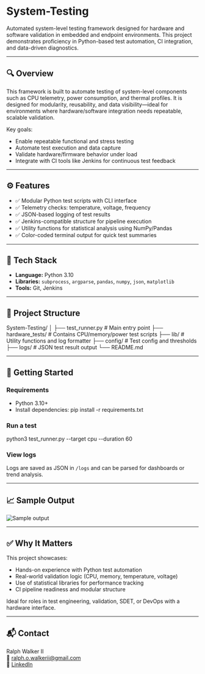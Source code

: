 # System-Testing

Automated system-level testing framework designed for hardware and software validation in embedded and endpoint environments. This project demonstrates proficiency in Python-based test automation, CI integration, and data-driven diagnostics.

---

## 🔍 Overview

This framework is built to automate testing of system-level components such as CPU telemetry, power consumption, and thermal profiles. It is designed for modularity, reusability, and data visibility—ideal for environments where hardware/software integration needs repeatable, scalable validation.

Key goals:
- Enable repeatable functional and stress testing
- Automate test execution and data capture
- Validate hardware/firmware behavior under load
- Integrate with CI tools like Jenkins for continuous test feedback

---

## ⚙️ Features

- ✅ Modular Python test scripts with CLI interface  
- ✅ Telemetry checks: temperature, voltage, frequency  
- ✅ JSON-based logging of test results  
- ✅ Jenkins-compatible structure for pipeline execution  
- ✅ Utility functions for statistical analysis using NumPy/Pandas  
- ✅ Color-coded terminal output for quick test summaries  

---

## 🧰 Tech Stack

- **Language:** Python 3.10  
- **Libraries:** `subprocess`, `argparse`, `pandas`, `numpy`, `json`, `matplotlib`  
- **Tools:**  Git, Jenkins 

---

## 📂 Project Structure

System-Testing/
│
├── test_runner.py # Main entry point
├── hardware_tests/ # Contains CPU/memory/power test scripts
├── lib/ # Utility functions and log formatter
├── config/ # Test config and thresholds
├── logs/ # JSON test result output
└── README.md


---

## 🚀 Getting Started

### Requirements
- Python 3.10+
- Install dependencies:
pip install -r requirements.txt


### Run a test
python3 test_runner.py --target cpu --duration 60


### View logs
Logs are saved as JSON in `/logs` and can be parsed for dashboards or trend analysis.

---

## 📈 Sample Output

![Sample output](https://github.com/CyberHuey/System-Testing/assets/sample_output.png)

---

## ✅ Why It Matters

This project showcases:
- Hands-on experience with Python test automation
- Real-world validation logic (CPU, memory, temperature, voltage)
- Use of statistical libraries for performance tracking
- CI pipeline readiness and modular structure

Ideal for roles in test engineering, validation, SDET, or DevOps with a hardware interface.

---

## 📬 Contact

Ralph Walker II  
📧 ralph.o.walkerii@gmail.com  
🔗 [LinkedIn](https://www.linkedin.com/in/ralph-walker-ii-a704a1a6)
